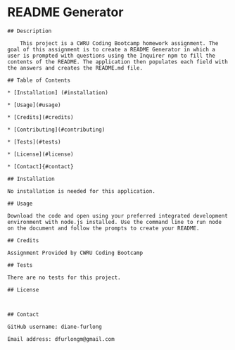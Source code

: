 # README Generator
    
    ## Description
    
        This project is a CWRU Coding Bootcamp homework assignment. The goal of this assignment is to create a README Generator in which a user is prompted with questions using the Inquirer npm to fill the contents of the README. The application then populates each field with the answers and creates the README.md file.
    
    ## Table of Contents
    
    * [Installation] (#installation)
    
    * [Usage](#usage)
    
    * [Credits](#credits)
    
    * [Contributing](#contributing)
    
    * [Tests](#tests)
    
    * [License](#license)
    
    * [Contact]{#contact}
    
    ## Installation

    No installation is needed for this application.
    
    ## Usage
    
    Download the code and open using your preferred integrated development environment with node.js installed. Use the command line to run node on the document and follow the prompts to create your README.
    
    ## Credits
    
    Assignment Provided by CWRU Coding Bootcamp
    
    ## Tests
    
    There are no tests for this project.
    
    ## License
    
    
    
    ## Contact
    
    GitHub username: diane-furlong
    
    Email address: dfurlongm@gmail.com
